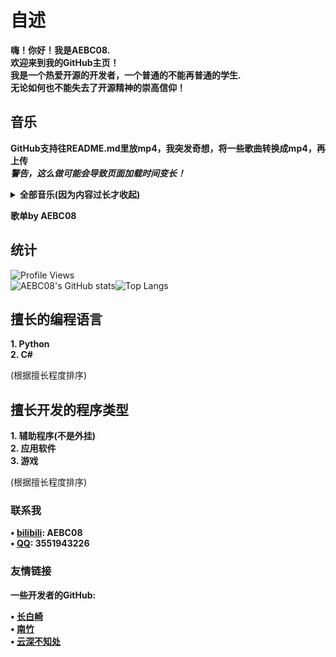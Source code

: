 # 自述
**嗨！你好！我是AEBC08.**  
**欢迎来到我的GitHub主页！**  
**我是一个热爱开源的开发者，一个普通的不能再普通的学生.**  
**无论如何也不能失去了开源精神的崇高信仰！**
## 音乐
**GitHub支持往README.md里放mp4，我突发奇想，将一些歌曲转换成mp4，再上传**  
***警告，这么做可能会导致页面加载时间变长！***
<details>
  <summary><strong>全部音乐(因为内容过长才收起)</strong></summary>
  <details>
  <summary><strong>音乐</strong></summary>
  <details>
  <summary><strong>For ya</strong></summary>
  
  
  https://github.com/AEBC08/AEBC08/assets/125038182/3023aa69-1e4b-4323-8862-67b788dccf18
  
  </details>
  <details>
  <summary><strong>Hero</strong></summary>


  https://github.com/AEBC08/AEBC08/assets/125038182/4e28f29a-c8c8-4ec6-8d84-dd0f5bfcdafb
  
  </details>
  <details>
  <summary><strong>Slow Down</strong></summary>


  https://github.com/AEBC08/AEBC08/assets/125038182/9aa4d501-1d1d-460a-8798-c7daa0fbdcc1
  
  </details>
  <details>
  <summary><strong>哪里都是你</strong></summary>
  
  
  https://github.com/AEBC08/AEBC08/assets/125038182/424fe506-a155-4ee2-a34a-497a31d56702
  
  </details>
  </details>
  <details>
  <summary><strong>Phigros游戏内音乐</strong></summary>
  <details>
  <summary><strong>Ark</strong></summary>
  
  
  https://github.com/AEBC08/AEBC08/assets/125038182/66a5a4b9-dde4-4041-ad97-ab057bb76ff5
  
  </details>
  <details>
  <summary><strong>Burn</strong></summary>
  
  
  https://github.com/AEBC08/AEBC08/assets/125038182/18250954-c137-4b16-9564-ad154f1089d4
  
  </details>
  <details>
  <summary><strong>dB doll</strong></summary>
  
  
  https://github.com/AEBC08/AEBC08/assets/125038182/33f88295-76b1-4ebc-a99d-409f447ea5f1
  
  </details>
  <details>
  <summary><strong>DESTRUCTION 3,2,1</strong></summary>
  
  
  https://github.com/AEBC08/AEBC08/assets/125038182/66106d51-e26b-4d5b-98ea-30f27821d2e4
  
  </details>
  <details>
  <summary><strong>Diamond Eyes</strong></summary>
  
  
  https://github.com/AEBC08/AEBC08/assets/125038182/e596cf59-a71f-46b6-a82f-385312afd4ae
  
  </details>
  <details>
  <summary><strong>Distorted Fate</strong></summary>
  
  
  https://github.com/AEBC08/AEBC08/assets/125038182/757b811e-7c0a-41d2-bce4-d11ec46290b1
  
  </details>
  <details>
  <summary><strong>Engine x Start!!(melody mix)</strong></summary>
  
  
  https://github.com/AEBC08/AEBC08/assets/125038182/edbc0452-82d2-4d33-b07d-19084273135d
  
  </details>
  <details>
  <summary><strong>Igallta</strong></summary>
  
  
  https://github.com/AEBC08/AEBC08/assets/125038182/e4b40597-bcbe-48e6-af80-de62febf77ac
  
  </details>
  <details>
  <summary><strong>Infinity Heaven</strong></summary>
   
  
  https://github.com/AEBC08/AEBC08/assets/125038182/051b9f3c-ec8a-44b1-a49e-b2d616cff92b
  
  </details>
  <details>
  <summary><strong>MOBILYS</strong></summary>
  
  
  https://github.com/AEBC08/AEBC08/assets/125038182/78374056-0906-436d-8746-8ab7673d4e91
  
  </details>
  <details>
  <summary><strong>NYA!!</strong></summary>
  
  
  https://github.com/AEBC08/AEBC08/assets/125038182/689e7476-cc8a-4b6a-a23c-24e22a1aee3f
  
  </details>
  <details>
  <summary><strong>Spasmodic</strong></summary>
  
  
  https://github.com/AEBC08/AEBC08/assets/125038182/7d24876b-3c80-42cd-a787-586b6a25d1f5
  
  </details>
  <details>
  <summary><strong>WATER</strong></summary>
  
  
  https://github.com/AEBC08/AEBC08/assets/125038182/0b6047d2-a449-4372-8f77-fd8c9f9ada9d
  
  </details>
  <details>
  <summary><strong>Winter ↑cube↓</strong></summary>
  
  
  https://github.com/AEBC08/AEBC08/assets/125038182/851c882f-4c72-42fd-835a-027e49e8ae15
  
  </details>
  <details>
  <summary><strong>ジングルベル(Jingle bell)</strong></summary>
  
  
  https://github.com/AEBC08/AEBC08/assets/125038182/a182b89e-3096-4b86-9d7a-c3d5bdbe29de
  
  </details>
  <details>
  <summary><strong>光</strong></summary>
  
  
  https://github.com/AEBC08/AEBC08/assets/125038182/22062132-3dbc-4a92-b2ac-008103a32693
  
  </details>
  <details>
  <summary><strong>今年も「雪降り、メリクリ」目指して頑張ります！！</strong></summary>
  
  
  https://github.com/AEBC08/AEBC08/assets/125038182/bb2f4d0d-7409-4fe6-892f-4e35161b596b
  
  </details>
  <details>
  <summary><strong>心之所向</strong></summary>
  
  
  https://github.com/AEBC08/AEBC08/assets/125038182/d4f43e7a-88aa-439d-a342-f7ff77da0f98
  
  </details>
  <details>
  <summary><strong>幸运之地</strong></summary>
  
  
  https://github.com/AEBC08/AEBC08/assets/125038182/db1e0762-7d16-4f9b-8a63-e307f1198d71
  
  </details>
  <details>
  <summary><strong>重生</strong></summary>
  
  
  https://github.com/AEBC08/AEBC08/assets/125038182/9f313ed1-43d9-448e-87bc-12cbd50abc85
  
  </details>
  </details>
</details>

**歌单by AEBC08**
## 统计
![Profile Views](https://komarev.com/ghpvc/?username=AEBC08)  
![AEBC08's GitHub stats](https://github-readme-stats.vercel.app/api?username=AEBC08&show_icons=true&theme=radical)![Top Langs](https://github-readme-stats.vercel.app/api/top-langs/?username=AEBC08&layout=compact&theme=radical)
## 擅长的编程语言
**1. Python**  
**2. C#**  
  
(根据擅长程度排序)
## 擅长开发的程序类型
**1. 辅助程序(不是外挂)**  
**2. 应用软件**  
**3. 游戏**  
  
(根据擅长程度排序)
### 联系我
**• [bilibili](https://space.bilibili.com/510197857): AEBC08**  
**• [QQ](https://qm.qq.com/q/thCfA0ofVQ): 3551943226**
### 友情链接
**一些开发者的GitHub:**  
  
**• [长白崎](https://github.com/Changbaiqi)**  
**• [南竹](https://github.com/b4m600)**  
**• [云深不知处](https://github.com/luoguixin)**
